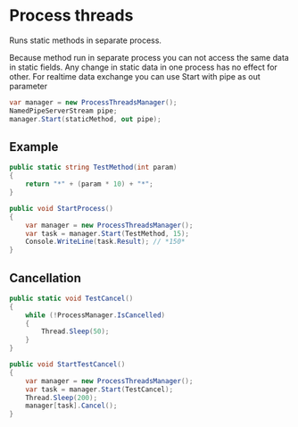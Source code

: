 Process threads
===============

Runs static methods in separate process.

Because method run in separate process you can not access the same data in static fields. Any change in static data in one process has no effect for other. For realtime data exchange you can use Start with pipe as out parameter
```C#
var manager = new ProcessThreadsManager();
NamedPipeServerStream pipe;
manager.Start(staticMethod, out pipe);
```

Example
-------

```C#
public static string TestMethod(int param)
{
    return "*" + (param * 10) + "*";
}

public void StartProcess()
{
    var manager = new ProcessThreadsManager();
    var task = manager.Start(TestMethod, 15);
    Console.WriteLine(task.Result); // *150*
}

```

Cancellation
------------

```C#
public static void TestCancel()
{
    while (!ProcessManager.IsCancelled)
    {
        Thread.Sleep(50);
    }
}

public void StartTestCancel()
{
	var manager = new ProcessThreadsManager();
    var task = manager.Start(TestCancel);
    Thread.Sleep(200);
    manager[task].Cancel();
}
```

